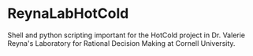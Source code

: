 # ReynaLabHotCold
Shell and python scripting important for the HotCold project in Dr. Valerie Reyna's Laboratory for Rational Decision Making at Cornell University.
